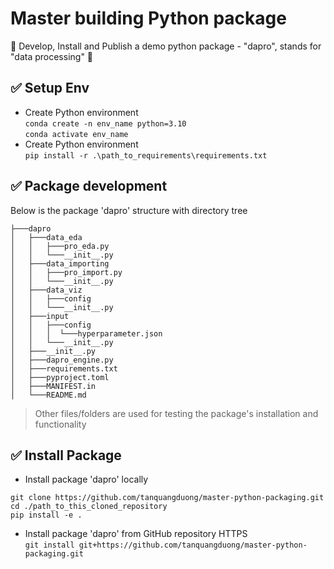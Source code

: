 # Master building Python package

🚀 Develop, Install and Publish a demo python package - "dapro", stands for "data processing" 🚀

## ✅ Setup Env
- Create Python environment\
`conda create -n env_name python=3.10`\
`conda activate env_name`
- Create Python environment\
`pip install -r .\path_to_requirements\requirements.txt`

## ✅  Package development
Below is the package 'dapro' structure with directory tree

    ├───dapro
    │   ├───data_eda
    │   │   ├───pro_eda.py
    │   │   └───__init__.py
    │   ├───data_importing
    │   │   ├───pro_import.py
    │   │   └───__init__.py
    │   ├───data_viz
    │   │   ├───config
    │   │   └───__init__.py
    │   ├───input
    │   │   ├───config
    │   │   │  └───hyperparameter.json
    │   │   └───__init__.py
    │   ├───__init__.py
    │   ├───dapro_engine.py
    │   ├───requirements.txt
    │   ├───pyproject.toml
    │   ├───MANIFEST.in
    │   └───README.md
> Other files/folders are used for testing the package's installation and functionality
## ✅ Install Package
- Install package 'dapro' locally
````commandline
git clone https://github.com/tanquangduong/master-python-packaging.git
cd ./path_to_this_cloned_repository
pip install -e .
````
- Install package 'dapro' from GitHub repository HTTPS\
`git install git+https://github.com/tanquangduong/master-python-packaging.git`

  
